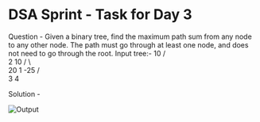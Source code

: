 # DSA Sprint - Task for Day 3
Question - Given a binary tree, find the maximum path sum from any node to any other node. The path must go through at least one node, and does not need to go through the root.
Input tree:-
           10
         /    \
        2      10
      /   \      \
     20    1     -25
                /    \
               3      4

Solution -

![Output](https://github.com/user-attachments/assets/28c0d518-e284-4ca9-90b4-08b277b0226c)
